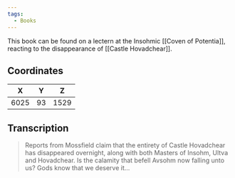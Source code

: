 ```yaml
---
tags:
  - Books
---
```


This book can be found on a lectern at the Insohmic [[Coven of Potentia]], reacting to the disappearance of [[Castle Hovadchear]].

## Coordinates
| **X** | **Y** | **Z** |
| :---: | :---: | :---: |
| 6025  |  93   | 1529  |

## Transcription
> Reports from Mossfield claim that the entirety of Castle Hovadchear has disappeared overnight, along with both Masters of Insohm, Ultva and Hovadchear. Is the calamity that befell Avsohm now falling unto us? Gods know that we deserve it...
